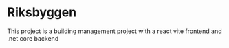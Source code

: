 # Riksbyggen
This project is a building management project with a react vite frontend and .net core backend
